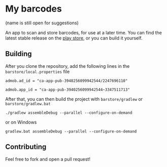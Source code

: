 # My barcodes

(name is still open for suggestions)

An app to scan and store barcodes, for use at a later time. You can find the latest stable release on
the [play store](https://play.google.com/store/apps/details?id=com.msiejak.barstore), or you can build it yourself.


## Building

After you clone the repository, add the following lines in the `barstore/local.properties` file

`admob.ad_id = "ca-app-pub-3940256099942544/2247696110"`

`admob.app_id = "ca-app-pub-3940256099942544~3347511713"`

After that, you can then build the project with `barstore/gradlew` or `barstore/gradlew.bat`

`./gradlew assembleDebug --parallel --configure-on-demand`

or on Windows

`gradlew.bat assembleDebug --parallel --configure-on-demand`


## Contributing

Feel free to fork and open a pull request!
